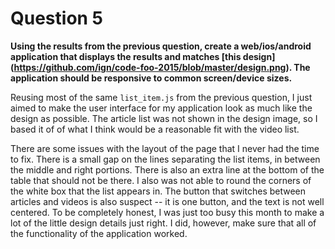 Question 5
==========

**Using the results from the previous question, create a web/ios/android application that displays the results and matches [this design] (https://github.com/ign/code-foo-2015/blob/master/design.png). The application should be responsive to common screen/device sizes.**

Reusing most of the same `list_item.js` from the previous question, I just aimed to make the user interface for my application look as much like the design as possible. The article list was not shown in the design image, so I based it of of what I think would be a reasonable fit with the video list.

There are some issues with the layout of the page that I never had the time to fix. There is a small gap on the lines separating the list items, in between the middle and right portions. There is also an extra line at the bottom of the table that should not be there. I also was not able to round the corners of the white box that the list appears in. The button that switches between articles and videos is also suspect -- it is one button, and the text is not well centered. To be completely honest, I was just too busy this month to make a lot of the little design details just right. I did, however, make sure that all of the functionality of the application worked.